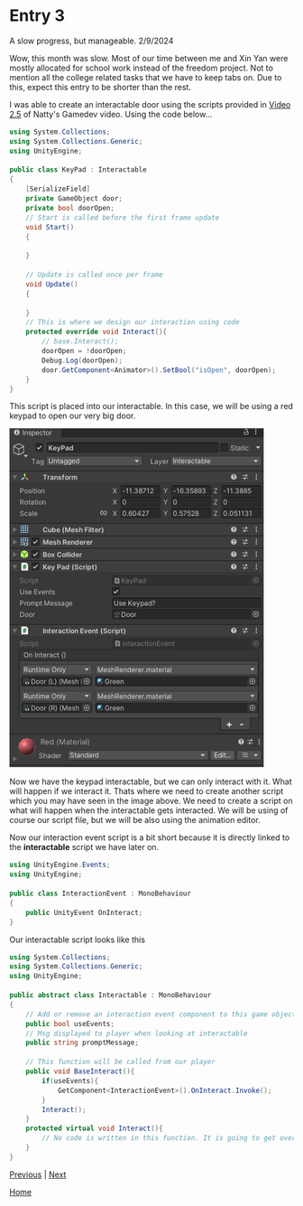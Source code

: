 # Entry 3
A slow progress, but manageable. 2/9/2024

Wow, this month was slow. Most of our time between me and Xin Yan were mostly allocated for school work instead of the freedom project. Not to mention all the college related tasks that we have to keep tabs on. Due to this, expect this entry to be shorter than the rest.

I was able to create an interactable door using the scripts provided in [Video 2.5](https://www.youtube.com/watch?v=_UIiwzfZoZA&list=PLGUw8UNswJEOv8c5ZcoHarbON6mIEUFBC&index=3) of Natty's Gamedev video. Using the code below...

```cs
using System.Collections;
using System.Collections.Generic;
using UnityEngine;

public class KeyPad : Interactable
{
    [SerializeField]
    private GameObject door;
    private bool doorOpen;
    // Start is called before the first frame update
    void Start()
    {

    }

    // Update is called once per frame
    void Update()
    {

    }
    // This is where we design our interaction using code
    protected override void Interact(){
        // base.Interact();
        doorOpen = !doorOpen;
        Debug.Log(doorOpen);
        door.GetComponent<Animator>().SetBool("isOpen", doorOpen);
    }
}
```

This script is placed into our interactable. In this case, we will be using a red keypad to open our very big door.

![e3-01](img/fp-e3-01.png)

Now we have the keypad interactable, but we can only interact with it. What will happen if we interact it. Thats where we need to create another script which you may have seen in the image above. We need to create a script on what will happen when the interactable gets interacted. We will be using of course our script file, but we will be also using the animation editor.

Now our interaction event script is a bit short because it is directly linked to the **interactable** script we have later on.

```cs
using UnityEngine.Events;
using UnityEngine;

public class InteractionEvent : MonoBehaviour
{
    public UnityEvent OnInteract;
}

```

Our interactable script looks like this

```cs
using System.Collections;
using System.Collections.Generic;
using UnityEngine;

public abstract class Interactable : MonoBehaviour
{
    // Add or remove an interaction event component to this game object.
    public bool useEvents;
    // Msg displayed to player when looking at interactable
    public string promptMessage;

    // This function will be called from our player
    public void BaseInteract(){
        if(useEvents){
            GetComponent<InteractionEvent>().OnInteract.Invoke();
        }
        Interact();
    }
    protected virtual void Interact(){
        // No code is written in this function. It is going to get overwritten by subclasses.
    }
}
```



[Previous](entry02.md) | [Next](entry04.md)

[Home](../README.md)